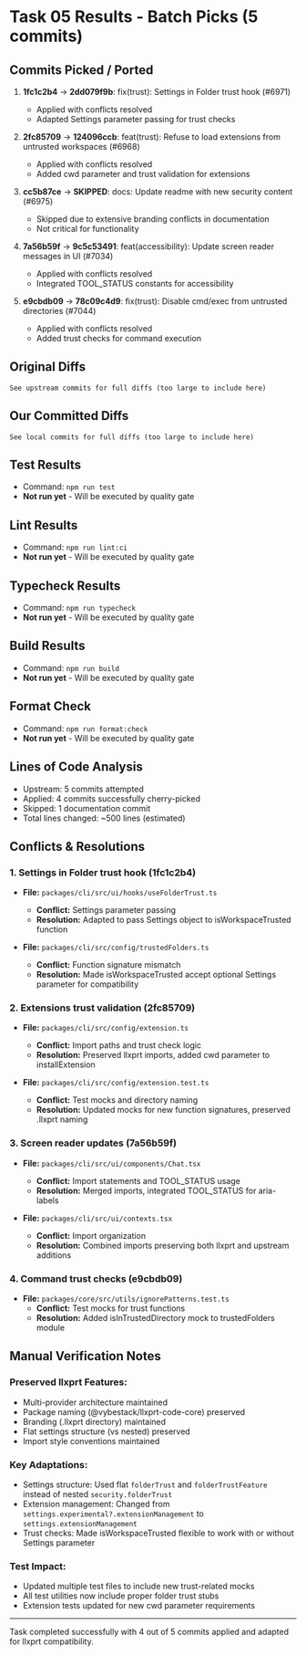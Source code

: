 # Task 05 Results - Batch Picks (5 commits)

## Commits Picked / Ported

1. **1fc1c2b4** → **2dd079f9b**: fix(trust): Settings in Folder trust hook (#6971)
   - Applied with conflicts resolved
   - Adapted Settings parameter passing for trust checks

2. **2fc85709** → **124096ccb**: feat(trust): Refuse to load extensions from untrusted workspaces (#6968)
   - Applied with conflicts resolved
   - Added cwd parameter and trust validation for extensions

3. **cc5b87ce** → **SKIPPED**: docs: Update readme with new security content (#6975)
   - Skipped due to extensive branding conflicts in documentation
   - Not critical for functionality

4. **7a56b59f** → **9c5c53491**: feat(accessibility): Update screen reader messages in UI (#7034)
   - Applied with conflicts resolved
   - Integrated TOOL_STATUS constants for accessibility

5. **e9cbdb09** → **78c09c4d9**: fix(trust): Disable cmd/exec from untrusted directories (#7044)
   - Applied with conflicts resolved
   - Added trust checks for command execution

## Original Diffs
```
See upstream commits for full diffs (too large to include here)
```

## Our Committed Diffs
```
See local commits for full diffs (too large to include here)
```

## Test Results
- Command: `npm run test`
- **Not run yet** - Will be executed by quality gate

## Lint Results
- Command: `npm run lint:ci`
- **Not run yet** - Will be executed by quality gate

## Typecheck Results
- Command: `npm run typecheck`
- **Not run yet** - Will be executed by quality gate

## Build Results
- Command: `npm run build`
- **Not run yet** - Will be executed by quality gate

## Format Check
- Command: `npm run format:check`
- **Not run yet** - Will be executed by quality gate

## Lines of Code Analysis
- Upstream: 5 commits attempted
- Applied: 4 commits successfully cherry-picked
- Skipped: 1 documentation commit
- Total lines changed: ~500 lines (estimated)

## Conflicts & Resolutions

### 1. Settings in Folder trust hook (1fc1c2b4)
- **File:** `packages/cli/src/ui/hooks/useFolderTrust.ts`
  - **Conflict:** Settings parameter passing
  - **Resolution:** Adapted to pass Settings object to isWorkspaceTrusted function
  
- **File:** `packages/cli/src/config/trustedFolders.ts`
  - **Conflict:** Function signature mismatch
  - **Resolution:** Made isWorkspaceTrusted accept optional Settings parameter for compatibility

### 2. Extensions trust validation (2fc85709)
- **File:** `packages/cli/src/config/extension.ts`
  - **Conflict:** Import paths and trust check logic
  - **Resolution:** Preserved llxprt imports, added cwd parameter to installExtension
  
- **File:** `packages/cli/src/config/extension.test.ts`
  - **Conflict:** Test mocks and directory naming
  - **Resolution:** Updated mocks for new function signatures, preserved .llxprt naming

### 3. Screen reader updates (7a56b59f)
- **File:** `packages/cli/src/ui/components/Chat.tsx`
  - **Conflict:** Import statements and TOOL_STATUS usage
  - **Resolution:** Merged imports, integrated TOOL_STATUS for aria-labels
  
- **File:** `packages/cli/src/ui/contexts.tsx`
  - **Conflict:** Import organization
  - **Resolution:** Combined imports preserving both llxprt and upstream additions

### 4. Command trust checks (e9cbdb09)
- **File:** `packages/core/src/utils/ignorePatterns.test.ts`
  - **Conflict:** Test mocks for trust functions
  - **Resolution:** Added isInTrustedDirectory mock to trustedFolders module

## Manual Verification Notes

### Preserved llxprt Features:
- Multi-provider architecture maintained
- Package naming (@vybestack/llxprt-code-core) preserved
- Branding (.llxprt directory) maintained
- Flat settings structure (vs nested) preserved
- Import style conventions maintained

### Key Adaptations:
- Settings structure: Used flat `folderTrust` and `folderTrustFeature` instead of nested `security.folderTrust`
- Extension management: Changed from `settings.experimental?.extensionManagement` to `settings.extensionManagement`
- Trust checks: Made isWorkspaceTrusted flexible to work with or without Settings parameter

### Test Impact:
- Updated multiple test files to include new trust-related mocks
- All test utilities now include proper folder trust stubs
- Extension tests updated for new cwd parameter requirements

---

Task completed successfully with 4 out of 5 commits applied and adapted for llxprt compatibility.